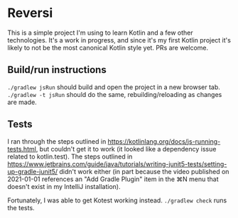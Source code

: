 # Reversi
This is a simple project I'm using to learn Kotlin and a few other technologies.
It's a work in progress, and since it's my first Kotlin project it's likely to
not be the most canonical Kotlin style yet.  PRs are welcome.

## Build/run instructions
`./gradlew jsRun` should build and open the project in a new browser tab.
`./gradlew -t jsRun` should do the same, rebuilding/reloading as changes are made.

## Tests
I ran through the steps outlined in https://kotlinlang.org/docs/js-running-tests.html,
but couldn't get it to work (it looked like a dependency issue related to kotlin.test).
The steps outlined in https://www.jetbrains.com/guide/java/tutorials/writing-junit5-tests/setting-up-gradle-junit5/
didn't work either (in part because the video published on 2021-01-01 references an "Add Gradle Plugin" item in the ⌘N menu
that doesn't exist in my IntelliJ installation).

Fortunately, I was able to get Kotest working instead.
`./gradlew check` runs the tests.
